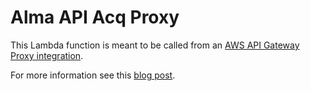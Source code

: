 # Alma API Acq Proxy

This Lambda function is meant to be called from an [AWS API Gateway Proxy integration](http://docs.aws.amazon.com/apigateway/latest/developerguide/api-gateway-create-api-as-simple-proxy.html).

For more information see this [blog post](http://docs.aws.amazon.com/apigateway/latest/developerguide/api-gateway-create-api-as-simple-proxy.html).